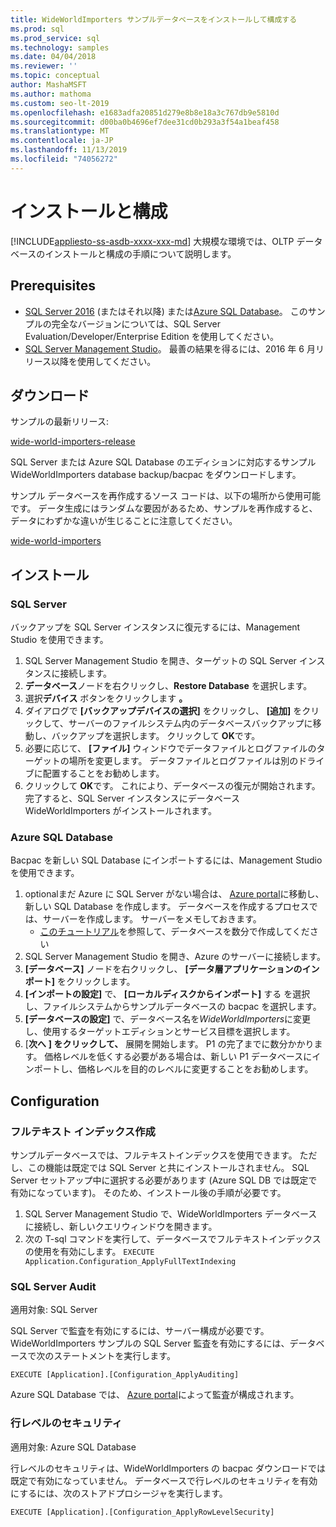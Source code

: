 ```yaml
---
title: WideWorldImporters サンプルデータベースをインストールして構成する
ms.prod: sql
ms.prod_service: sql
ms.technology: samples
ms.date: 04/04/2018
ms.reviewer: ''
ms.topic: conceptual
author: MashaMSFT
ms.author: mathoma
ms.custom: seo-lt-2019
ms.openlocfilehash: e1683adfa20851d279e8b8e18a3c767db9e5810d
ms.sourcegitcommit: d00ba0b4696ef7dee31cd0b293a3f54a1beaf458
ms.translationtype: MT
ms.contentlocale: ja-JP
ms.lasthandoff: 11/13/2019
ms.locfileid: "74056272"
---
```

# <a name="installation-and-configuration"></a>インストールと構成
[!INCLUDE[appliesto-ss-asdb-xxxx-xxx-md](../includes/appliesto-ss-asdb-xxxx-xxx-md.md)]
大規模な環境では、OLTP データベースのインストールと構成の手順について説明します。

## <a name="prerequisites"></a>Prerequisites

- [SQL Server 2016](https://www.microsoft.com/evalcenter/evaluate-sql-server-2016) (またはそれ以降) または[Azure SQL Database](https://azure.microsoft.com/services/sql-database/)。 このサンプルの完全なバージョンについては、SQL Server Evaluation/Developer/Enterprise Edition を使用してください。
- [SQL Server Management Studio](../ssms/download-sql-server-management-studio-ssms.md)。 最善の結果を得るには、2016 年 6 月リリース以降を使用してください。

## <a name="download"></a>ダウンロード

サンプルの最新リリース:

[wide-world-importers-release](https://go.microsoft.com/fwlink/?LinkID=800630)

SQL Server または Azure SQL Database のエディションに対応するサンプル WideWorldImporters database backup/bacpac をダウンロードします。

サンプル データベースを再作成するソース コードは、以下の場所から使用可能です。 データ生成にはランダムな要因があるため、サンプルを再作成すると、データにわずかな違いが生じることに注意してください。

[wide-world-importers](https://github.com/Microsoft/sql-server-samples/tree/master/samples/databases/wide-world-importers/wwi-database-scripts)

## <a name="install"></a>インストール


### <a name="sql-server"></a>SQL Server

バックアップを SQL Server インスタンスに復元するには、Management Studio を使用できます。

1. SQL Server Management Studio を開き、ターゲットの SQL Server インスタンスに接続します。
2. **データベース**ノードを右クリックし、**Restore Database** を選択します。
3. 選択**デバイス** ボタンをクリックします **。**
4. ダイアログで **[バックアップデバイスの選択]** をクリックし、 **[追加]** をクリックして、サーバーのファイルシステム内のデータベースバックアップに移動し、バックアップを選択します。 クリックして **OK**です。
5. 必要に応じて、 **[ファイル]** ウィンドウでデータファイルとログファイルのターゲットの場所を変更します。 データファイルとログファイルは別のドライブに配置することをお勧めします。
6. クリックして **OK**です。 これにより、データベースの復元が開始されます。 完了すると、SQL Server インスタンスにデータベース WideWorldImporters がインストールされます。

### <a name="azure-sql-database"></a>Azure SQL Database

Bacpac を新しい SQL Database にインポートするには、Management Studio を使用できます。

1. optionalまだ Azure に SQL Server がない場合は、 [Azure portal](https://portal.azure.com/)に移動し、新しい SQL Database を作成します。 データベースを作成するプロセスでは、サーバーを作成します。 サーバーをメモしておきます。
   - [このチュートリアル](https://azure.microsoft.com/documentation/articles/sql-database-get-started/)を参照して、データベースを数分で作成してください
2. SQL Server Management Studio を開き、Azure のサーバーに接続します。
3. **[データベース]** ノードを右クリックし、 **[データ層アプリケーションのインポート]** をクリックします。
4. **[インポートの設定]** で、 **[ローカルディスクからインポート]** する を選択し、ファイルシステムからサンプルデータベースの bacpac を選択します。
5. **[データベースの設定]** で、データベース名を*WideWorldImporters*に変更し、使用するターゲットエディションとサービス目標を選択します。
6. [**次へ** **] をクリックして、** 展開を開始します。 P1 の完了までに数分かかります。 価格レベルを低くする必要がある場合は、新しい P1 データベースにインポートし、価格レベルを目的のレベルに変更することをお勧めします。

## <a name="configuration"></a>Configuration

### <a name="full-text-indexing"></a>フルテキスト インデックス作成

サンプルデータベースでは、フルテキストインデックスを使用できます。 ただし、この機能は既定では SQL Server と共にインストールされません。 SQL Server セットアップ中に選択する必要があります (Azure SQL DB では既定で有効になっています)。 そのため、インストール後の手順が必要です。

1. SQL Server Management Studio で、WideWorldImporters データベースに接続し、新しいクエリウィンドウを開きます。
2. 次の T-sql コマンドを実行して、データベースでフルテキストインデックスの使用を有効にします。 `EXECUTE Application.Configuration_ApplyFullTextIndexing`


### <a name="sql-server-audit"></a>SQL Server Audit

適用対象: SQL Server

SQL Server で監査を有効にするには、サーバー構成が必要です。 WideWorldImporters サンプルの SQL Server 監査を有効にするには、データベースで次のステートメントを実行します。

    EXECUTE [Application].[Configuration_ApplyAuditing]

Azure SQL Database では、 [Azure portal](https://portal.azure.com/)によって監査が構成されます。

### <a name="row-level-security"></a>行レベルのセキュリティ

適用対象: Azure SQL Database

行レベルのセキュリティは、WideWorldImporters の bacpac ダウンロードでは既定で有効になっていません。 データベースで行レベルのセキュリティを有効にするには、次のストアドプロシージャを実行します。

    EXECUTE [Application].[Configuration_ApplyRowLevelSecurity]

